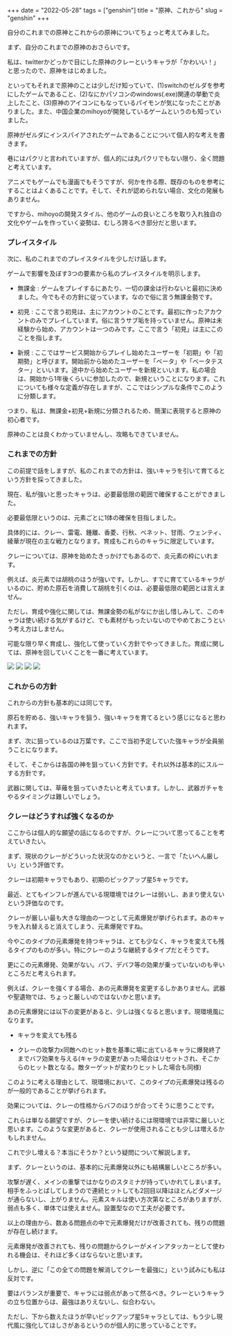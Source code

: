 +++
date = "2022-05-28"
tags = ["genshin"]
title = "原神、これから"
slug = "genshin"
+++

自分のこれまでの原神とこれからの原神についてちょっと考えてみました。

まず、自分のこれまでの原神のおさらいです。

私は、twitterかどっかで目にした原神のクレーというキャラが「かわいい！」と思ったので、原神をはじめました。

といってもそれまで原神のことは少しだけ知っていて、(1)switchのゼルダを参考にしたゲームであること、(2)なにかパソコンのwindows(.exe)関連の挙動で炎上したこと、(3)原神のアイコンにもなっているパイモンが気になったことがありました。また、中国企業のmihoyoが開発しているゲームというのも知っていました。

原神がゼルダにインスパイアされたゲームであることについて個人的な考えを書きます。

巷にはパクリと言われていますが、個人的には丸パクリでもない限り、全く問題と考えています。

アニメでもゲームでも漫画でもそうですが、何かを作る際、既存のものを参考にすることはよくあることです。そして、それが認められない場合、文化の発展もありません。

ですから、mihoyoの開発スタイル、他のゲームの良いところを取り入れ独自の文化やゲームを作っていく姿勢は、むしろ誇るべき部分だと思います。

### プレイスタイル

次に、私のこれまでのプレイスタイルを少しだけ話します。

ゲームで影響を及ぼす3つの要素から私のプレイスタイルを明示します。

- 無課金 : ゲームをプレイするにあたり、一切の課金は行わないと最初に決めました。今でもその方針に従っています。なので俗に言う無課金勢です。

- 初見 : ここで言う初見は、主にアカウントのことです。最初に作ったアカウントのみでプレイしています。俗に言うサブ垢を持っていません。原神は未経験から始め、アカウントは一つのみです。ここで言う「初見」は主にこのことを指します。

- 新規 : ここではサービス開始からプレイし始めたユーザーを「初期」や「初期勢」と呼びます。開始前から始めたユーザーを「ベータ」や「ベータテスター」といいます。途中から始めたユーザーを新規といいます。私の場合は、開始から1年後くらいに参加したので、新規ということになります。これについても様々な定義が存在しますが、ここではシンプルな条件でこのように分類します。

つまり、私は、無課金+初見+新規に分類されるため、簡潔に表現すると原神の初心者です。

原神のことは良くわかっていませんし、攻略もできていません。

### これまでの方針

この前提で話をしますが、私のこれまでの方針は、強いキャラを引いて育てるという方針を採ってきました。

現在、私が強いと思ったキャラは、必要最低限の範囲で確保することができました。

必要最低限というのは、元素ごとに1体の確保を目指しました。

具体的には、クレー、雷電、鍾離、香菱、行秋、ベネット、甘雨、ウェンティ、綾華が現在の主な戦力となります。育成もこれらのキャラに限定しています。

クレーについては、原神を始めたきっかけでもあるので、炎元素の枠にいれます。

例えば、炎元素では胡桃のほうが強いです。しかし、すでに育てているキャラがいるのに、貯めた原石を消費して胡桃を引くのは、必要最低限の範囲とは言えません。

ただし、育成や強化に関しては、無課金勢の私がなにか出し惜しみして、このキャラは使い続ける気がするけど、でも素材がもったいないのでやめておこうという考え方はしません。

可能な限り早く育成し、強化して使っていく方針でやってきました。育成に関しては、原神を回していくことを一番に考えています。

![](https://raw.githubusercontent.com/syui/img/master/other/genshin_20220528_0001.jpg)
![](https://raw.githubusercontent.com/syui/img/master/other/genshin_20220528_0002.jpg)
![](https://raw.githubusercontent.com/syui/img/master/other/genshin_20220528_0003.jpg)
![](https://raw.githubusercontent.com/syui/img/master/other/genshin_20220528_0004.jpg)

### これからの方針

これからの方針も基本的には同じです。

原石を貯める、強いキャラを狙う、強いキャラを育てるという感じになると思われます。

まず、次に狙っているのは万葉です。ここで当初予定していた強キャラが全員揃うことになります。

そして、そこからは各国の神を狙っていく方針です。それ以外は基本的にスルーする方針です。

武器に関しては、草薙を狙っていきたいと考えています。しかし、武器ガチャをやるタイミングは難しいでしょう。

### クレーはどうすれば強くなるのか

ここからは個人的な願望の話になるのですが、クレーについて思ってることを考えていきたい。

まず、現状のクレーがどういった状況なのかというと、一言で「たいへん厳しい」という評価です。

クレーは初期キャラでもあり、初期のピックアップ星5キャラです。

最近、とてもインフレが進んでいる現環境ではクレーは弱いし、あまり使えないという評価なのです。

クレーが厳しい最も大きな理由の一つとして元素爆発が挙げられます。あのキャラを入れ替えると消えてしまう、元素爆発ですね。

今やこのタイプの元素爆発を持つキャラは、とても少なく、キャラを変えても残るタイプのものが多い。特にクレーのような継続するタイプだとそうです。

更にこの元素爆発、効果がない。バフ、デバフ等の効果が乗っていないのも辛いところだと考えられます。

例えば、クレーを強くする場合、あの元素爆発を変更するしかありません。武器や聖遺物では、ちょっと厳しいのではないかと思います。

あの元素爆発には以下の変更があると、少しは強くなると思います。現環境風になります。

- キャラを変えても残る

- クレーの攻撃力x同敵へのヒット数を基準に場に出ているキャラに爆発終了までバフ効果を与える(キャラの変更があった場合はリセットされ、そこからのヒット数となる。敵ターゲットが変わりヒットした場合も同様)

このように考える理由として、現環境において、このタイプの元素爆発は残るのが一般的であることが挙げられます。

効果については、クレーの性格からバフのほうが合ってそうに思うことです。

これらは単なる願望ですが、クレーを使い続けるには現環境では非常に厳しいと思います。このような変更があると、クレーが使用されることも少しは増えるかもしれません。

これで少し増える？本当にそうか？という疑問について解説します。

まず、クレーというのは、基本的に元素爆発以外にも結構厳しいところが多い。

攻撃が遅く、メインの重撃ではかなりのスタミナが持っていかれてしまいます。相手をふっとばしてしまうので連続ヒットしても2回目以降はほとんどダメージが通らないし、上がりません。元素スキルは使い方次第なところがありますが、弱点も多く、単体では使えません。設置型なので工夫が必要です。

以上の理由から、数ある問題点の中で元素爆発だけが改善されても、残りの問題が存在し続けます。

元素爆発が改善されても、残りの問題からクレーがメインアタッカーとして使われる機会は、それほど多くはならないと思います。

しかし、逆に「この全ての問題を解消してクレーを最強に」という試みにも私は反対です。

要はバランスが重要で、キャラには弱点があって然るべき。クレーというキャラの立ち位置からは、最強はありえないし、似合わない。

ただし、下から数えたほうが早いピックアップ星5キャラとしては、もう少し現代風に強化してほしさがあるというのが個人的に思っていることです。

